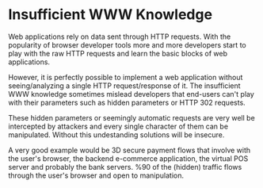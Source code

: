 # Insufficient WWW Knowledge

Web applications rely on data sent through HTTP requests. With the popularity of browser developer tools more and more developers start to play with the raw HTTP requests and learn the basic blocks of web applications.

However, it is perfectly possible to implement a web application without seeing/analyzing a single HTTP request/response of it. The insufficient WWW knowledge sometimes mislead developers that end-users can't play with their parameters such as hidden parameters or HTTP 302 requests.

These hidden parameters or seemingly automatic requests are very well be intercepted by attackers and every single character of them can be manipulated. Without this undestanding solutions will be insecure.

A very good example would be 3D secure payment flows that involve with the user's browser, the backend e-commerce application, the virtual POS server and probably the bank servers. %90 of the (hidden) traffic flows through the user's browser and open to manipulation.
